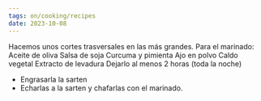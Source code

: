 ```yaml
---
tags: on/cooking/recipes
date: 2023-10-08
---
```

Hacemos unos cortes trasversales en las más grandes.
Para el marinado:
Aceite de oliva
Salsa de soja
Curcuma y pimienta
Ajo en polvo
Caldo vegetal
Extracto de levadura
Dejarlo al menos 2 horas (toda la noche)
* Engrasarla la sarten
* Echarlas a la sarten y chafarlas con el marinado.